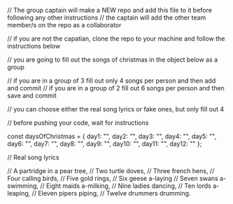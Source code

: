 // The group captain will make a NEW repo and add this file to it before following any other instructions
// the captain will add the other team member/s on the repo as a collaborator

// if you are not the capatian, clone the repo to your machine and follow the instructions below

// you are going to fill out the songs of christmas in the object below as a group

// if you are in a group of 3 fill out only 4 songs per person and then add and commit
// if you are in a group of 2 fill out 6 songs per person and then save and commit

// you can choose either the real song lyrics or fake ones, but only fill out 4

// before pushing your code, wait for instructions

const daysOfChristmas = {
  day1: "",
  day2: "",
  day3: "",
  day4: "",
  day5: "",
  day6: "",
  day7: "",
  day8: "",
  day9: "",
  day10: "",
  day11: "",
  day12: ""
};

// Real song lyrics

// A partridge in a pear tree,
// Two turtle doves,
// Three french hens,
// Four calling birds,
// Five gold rings,
// Six geese a-laying
// Seven swans a-swimming,
// Eight maids a-milking,
// Nine ladies dancing,
// Ten lords a-leaping,
// Eleven pipers piping,
// Twelve drummers drumming.